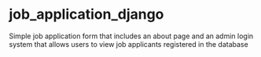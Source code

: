 # job_application_django
 Simple job application form that includes an about page and an admin login system that allows users to view job applicants registered in the database

